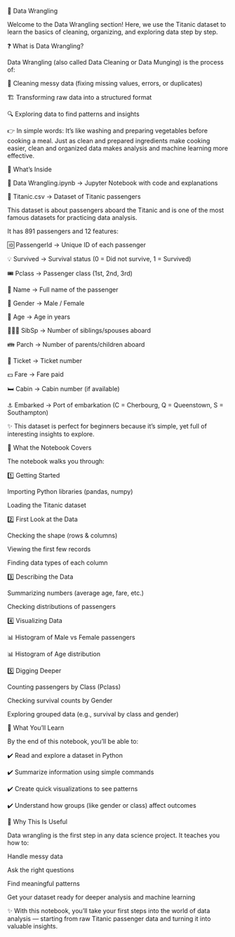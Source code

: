 🚢 Data Wrangling

Welcome to the Data Wrangling section!
Here, we use the Titanic dataset to learn the basics of cleaning, organizing, and exploring data step by step.

❓ What is Data Wrangling?

Data Wrangling (also called Data Cleaning or Data Munging) is the process of:

🧹 Cleaning messy data (fixing missing values, errors, or duplicates)

🏗️ Transforming raw data into a structured format

🔍 Exploring data to find patterns and insights

👉 In simple words:
It’s like washing and preparing vegetables before cooking a meal.
Just as clean and prepared ingredients make cooking easier, clean and organized data makes analysis and machine learning more effective.

📂 What’s Inside

📓 Data Wrangling.ipynb → Jupyter Notebook with code and explanations

📑 Titanic.csv → Dataset of Titanic passengers



This dataset is about passengers aboard the Titanic and is one of the most famous datasets for practicing data analysis.

It has 891 passengers and 12 features:

🆔 PassengerId → Unique ID of each passenger

💡 Survived → Survival status (0 = Did not survive, 1 = Survived)

🎟️ Pclass → Passenger class (1st, 2nd, 3rd)

👤 Name → Full name of the passenger

🚻 Gender → Male / Female

🎂 Age → Age in years

👨‍👩‍👦 SibSp → Number of siblings/spouses aboard

👪 Parch → Number of parents/children aboard

🎫 Ticket → Ticket number

💵 Fare → Fare paid

🛏️ Cabin → Cabin number (if available)

⚓ Embarked → Port of embarkation (C = Cherbourg, Q = Queenstown, S = Southampton)

✨ This dataset is perfect for beginners because it’s simple, yet full of interesting insights to explore.

📘 What the Notebook Covers

The notebook walks you through:

1️⃣ Getting Started

Importing Python libraries (pandas, numpy)

Loading the Titanic dataset

2️⃣ First Look at the Data

Checking the shape (rows & columns)

Viewing the first few records

Finding data types of each column

3️⃣ Describing the Data

Summarizing numbers (average age, fare, etc.)

Checking distributions of passengers

4️⃣ Visualizing Data

📊 Histogram of Male vs Female passengers

📊 Histogram of Age distribution

5️⃣ Digging Deeper

Counting passengers by Class (Pclass)

Checking survival counts by Gender

Exploring grouped data (e.g., survival by class and gender)

🎯 What You’ll Learn

By the end of this notebook, you’ll be able to:

✔️ Read and explore a dataset in Python

✔️ Summarize information using simple commands

✔️ Create quick visualizations to see patterns

✔️ Understand how groups (like gender or class) affect outcomes

🌟 Why This Is Useful

Data wrangling is the first step in any data science project.
It teaches you how to:

Handle messy data

Ask the right questions

Find meaningful patterns

Get your dataset ready for deeper analysis and machine learning

✨ With this notebook, you’ll take your first steps into the world of data analysis — starting from raw Titanic passenger data and turning it into valuable insights.
